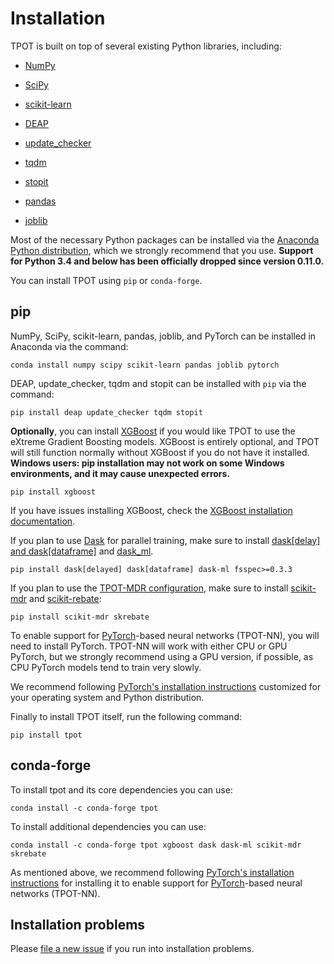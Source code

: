 # Installation

TPOT is built on top of several existing Python libraries, including:

* [NumPy](http://www.numpy.org/)

* [SciPy](https://www.scipy.org/)

* [scikit-learn](http://www.scikit-learn.org/)

* [DEAP](https://github.com/DEAP/deap)

* [update_checker](https://github.com/bboe/update_checker)

* [tqdm](https://github.com/tqdm/tqdm)

* [stopit](https://github.com/glenfant/stopit)

* [pandas](http://pandas.pydata.org)

* [joblib](https://joblib.readthedocs.io/en/latest/)

Most of the necessary Python packages can be installed via the [Anaconda Python distribution](https://www.continuum.io/downloads), which we strongly recommend that you use. **Support for Python 3.4 and below has been officially dropped since version 0.11.0.**


You can install TPOT using `pip` or `conda-forge`.

## pip

NumPy, SciPy, scikit-learn, pandas, joblib, and PyTorch can be installed in Anaconda via the command:

```Shell
conda install numpy scipy scikit-learn pandas joblib pytorch
```

DEAP, update_checker, tqdm and stopit can be installed with `pip` via the command:

```Shell
pip install deap update_checker tqdm stopit
```

**Optionally**, you can install [XGBoost](https://github.com/dmlc/xgboost) if you would like TPOT to use the eXtreme Gradient Boosting models. XGBoost is entirely optional, and TPOT will still function normally without XGBoost if you do not have it installed. **Windows users: pip installation may not work on some Windows environments, and it may cause unexpected errors.**

```Shell
pip install xgboost
```

If you have issues installing XGBoost, check the [XGBoost installation documentation](http://xgboost.readthedocs.io/en/latest/build.html).

If you plan to use [Dask](http://dask.pydata.org/en/latest/) for parallel training, make sure to install [dask[delay] and dask[dataframe]](https://docs.dask.org/en/latest/install.html) and [dask_ml](https://dask-ml.readthedocs.io/en/latest/install.html).

```Shell
pip install dask[delayed] dask[dataframe] dask-ml fsspec>=0.3.3
```

If you plan to use the [TPOT-MDR configuration](https://arxiv.org/abs/1702.01780), make sure to install [scikit-mdr](https://github.com/EpistasisLab/scikit-mdr) and [scikit-rebate](https://github.com/EpistasisLab/scikit-rebate):

```Shell
pip install scikit-mdr skrebate
```

To enable support for [PyTorch](https://pytorch.org/)-based neural networks (TPOT-NN), you will need to install PyTorch. TPOT-NN will work with either CPU or GPU PyTorch, but we strongly recommend using a GPU version, if possible, as CPU PyTorch models tend to train very slowly.

We recommend following [PyTorch's installation instructions](https://pytorch.org/get-started/locally/) customized for your operating system and Python distribution.

Finally to install TPOT itself, run the following command:

```Shell
pip install tpot
```

## conda-forge

To install tpot and its core dependencies you can use:

```Shell
conda install -c conda-forge tpot
```

To install additional dependencies you can use:

```Shell
conda install -c conda-forge tpot xgboost dask dask-ml scikit-mdr skrebate
```

As mentioned above, we recommend following [PyTorch's installation instructions](https://pytorch.org/get-started/locally/) for installing it to enable support for [PyTorch](https://pytorch.org/)-based neural networks (TPOT-NN).

## Installation problems

Please [file a new issue](https://github.com/EpistasisLab/tpot/issues/new) if you run into installation problems.
